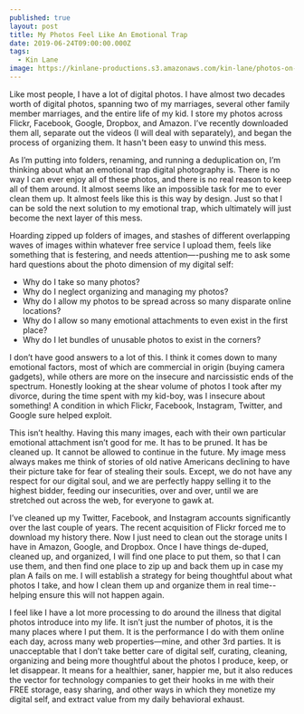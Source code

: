 ```yaml
---
published: true
layout: post
title: My Photos Feel Like An Emotional Trap
date: 2019-06-24T09:00:00.000Z
tags:
  - Kin Lane
image: https://kinlane-productions.s3.amazonaws.com/kin-lane/photos-on-flickr.png
---
```

Like most people, I have a lot of digital photos. I have almost two decades worth of digital photos, spanning two of my marriages, several other family member marriages, and the entire life of my kid. I store my photos across Flickr, Facebook, Google, Dropbox, and Amazon. I’ve recently downloaded them all, separate out the videos (I will deal with separately), and began the process of organizing them. It hasn't been easy to unwind this mess.

As I’m putting into folders, renaming, and running a deduplication on, I’m thinking about what an emotional trap digital photography is. There is no way I can ever enjoy all of these photos, and there is no real reason to keep all of them around. It almost seems like an impossible task for me to ever clean them up. It almost feels like this is this way by design. Just so that I can be sold the next solution to my emotional trap, which ultimately will just become the next layer of this mess.

Hoarding zipped up folders of images, and stashes of different overlapping waves of images within whatever free service I upload them, feels like something that is festering, and needs attention—-pushing me to ask some hard questions about the photo dimension of my digital self:

- Why do I take so many photos?
- Why do I neglect organizing and managing my photos?
- Why do I allow my photos to be spread across so many disparate online locations?
- Why do I allow so many emotional attachments to even exist in the first place?
- Why do I let bundles of unusable photos to exist in the corners?

I don’t have good answers to a lot of this. I think it comes down to many emotional factors, most of which are commercial in origin (buying camera gadgets), while others are more on the insecure and narcissistic ends of the spectrum. Honestly looking at the shear volume of photos I took after my divorce, during the time spent with my kid-boy, was I insecure about something! A condition in which Flickr, Facebook, Instagram, Twitter, and Google sure helped exploit.

This isn’t healthy. Having this many images, each with their own particular emotional attachment isn’t good for me. It has to be pruned. It has be cleaned up. It cannot be allowed to continue in the future. My image mess always makes me think of stories of old native Americans declining to have their picture take for fear of stealing their souls. Except, we do not have any respect for our digital soul, and we are perfectly happy selling it to the highest bidder, feeding our insecurities, over and over, until we are stretched out across the web, for everyone to gawk at.

I’ve cleaned up my Twitter, Facebook, and Instagram accounts significantly over the last couple of years. The recent acquisition of Flickr forced me to download my history there. Now I just need to clean out the storage units I have in Amazon, Google, and Dropbox. Once I have things de-duped, cleaned up, and organized, I will find one place to put them, so that I can use them, and then find one place to zip up and back them up in case my plan A fails on me. I will establish a strategy for being thoughtful about what photos I take, and how I clean them up and organize them in real time--helping ensure this will not happen again.

I feel like I have a lot more processing to do around the illness that digital photos introduce into my life. It isn’t just the number of photos, it is the many places where I put them. It is the performance I do with them online each day, across many web properties—mine, and other 3rd parties. It is unacceptable that I don’t take better care of digital self, curating, cleaning, organizing and being more thoughtful about the photos I produce, keep, or let disappear. It means for a healthier, saner, happier me, but it also reduces the vector for technology companies to get their hooks in me with their FREE storage, easy sharing, and other ways in which they monetize my digital self, and extract value from my daily behavioral exhaust.
